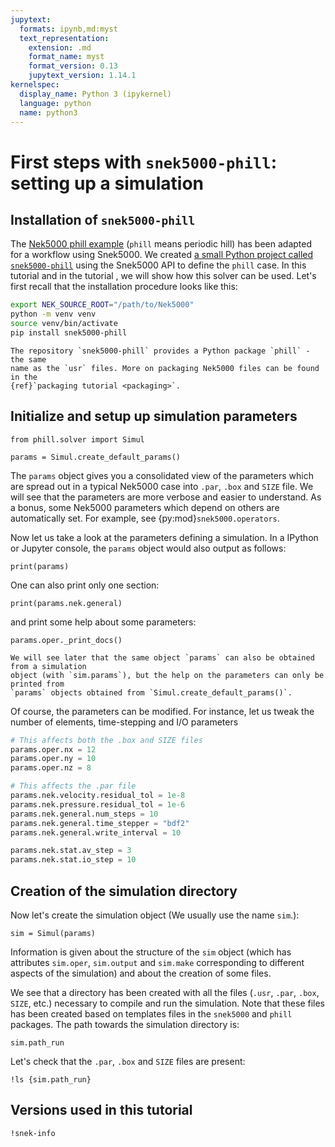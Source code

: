 ```yaml
---
jupytext:
  formats: ipynb,md:myst
  text_representation:
    extension: .md
    format_name: myst
    format_version: 0.13
    jupytext_version: 1.14.1
kernelspec:
  display_name: Python 3 (ipykernel)
  language: python
  name: python3
---
```


<!-- #region tags=[] -->

# First steps with `snek5000-phill`: setting up a simulation

## Installation of `snek5000-phill`

The
[Nek5000 phill example](https://github.com/KTH-Nek5000/KTH_Examples/tree/master/phill_STAT)
(`phill` means periodic hill) has been adapted for a workflow using Snek5000. We created
[a small Python project called `snek5000-phill`](https://pypi.org/project/snek5000-phill/)
using the Snek5000 API to define the `phill` case. In this tutorial and in the tutorial
[](../tuto_phill.md), we will show how this solver can be used. Let's first recall that
the installation procedure looks like this:

```sh
export NEK_SOURCE_ROOT="/path/to/Nek5000"
python -m venv venv
source venv/bin/activate
pip install snek5000-phill
```

```{note}
The repository `snek5000-phill` provides a Python package `phill` - the same
name as the `usr` files. More on packaging Nek5000 files can be found in the
{ref}`packaging tutorial <packaging>`.
```

<!-- #endregion -->

## Initialize and setup up simulation parameters

```{code-cell}
from phill.solver import Simul

params = Simul.create_default_params()
```

The `params` object gives you a consolidated view of the parameters which are spread out
in a typical Nek5000 case into `.par`, `.box` and `SIZE` file. We will see that the
parameters are more verbose and easier to understand. As a bonus, some Nek5000
parameters which depend on others are automatically set. For example, see
{py:mod}`snek5000.operators`.

Now let us take a look at the parameters defining a simulation. In a IPython or Jupyter
console, the `params` object would also output as follows:

```{code-cell}
print(params)
```

One can also print only one section:

```{code-cell}
print(params.nek.general)
```

and print some help about some parameters:

```{code-cell}
params.oper._print_docs()
```

```{warning}
We will see later that the same object `params` can also be obtained from a simulation
object (with `sim.params`), but the help on the parameters can only be printed from
`params` objects obtained from `Simul.create_default_params()`.
```

Of course, the parameters can be modified. For instance, let us tweak the number of
elements, time-stepping and I/O parameters

```python
# This affects both the .box and SIZE files
params.oper.nx = 12
params.oper.ny = 10
params.oper.nz = 8

# This affects the .par file
params.nek.velocity.residual_tol = 1e-8
params.nek.pressure.residual_tol = 1e-6
params.nek.general.num_steps = 10
params.nek.general.time_stepper = "bdf2"
params.nek.general.write_interval = 10

params.nek.stat.av_step = 3
params.nek.stat.io_step = 10
```

## Creation of the simulation directory

Now let's create the simulation object (We usually use the name `sim`.):

```{code-cell}
sim = Simul(params)
```

Information is given about the structure of the `sim` object (which has attributes
`sim.oper`, `sim.output` and `sim.make` corresponding to different aspects of the
simulation) and about the creation of some files.

We see that a directory has been created with all the files (`.usr`, `.par`, `.box`,
`SIZE`, etc.) necessary to compile and run the simulation. Note that these files has
been created based on templates files in the `snek5000` and `phill` packages. The path
towards the simulation directory is:

```{code-cell}
sim.path_run
```

Let's check that the `.par`, `.box` and `SIZE` files are present:

```{code-cell}
!ls {sim.path_run}
```

<!-- #region tags=[] -->

## Versions used in this tutorial

<!-- #endregion -->

```{code-cell}
!snek-info
```
